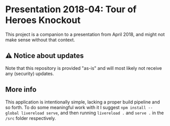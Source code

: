 # Presentation 2018-04: Tour of Heroes Knockout

This project is a companion to a presentation from April 2018, and might not make sense without that context.

## ⚠️ Notice about updates

Note that this repository is provided "as-is" and will most likely not receive any (security) updates.

## More info

This application is intentionally simple, lacking a proper build pipeline and so forth. To do some meaningful work with it I suggest `npm install --global livereload serve`, and then running `livereload .` and `serve .` in the `/src` folder respectively.
